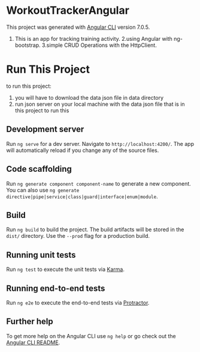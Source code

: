 # WorkoutTrackerAngular

This project was generated with [Angular CLI](https://github.com/angular/angular-cli) version 7.0.5.

1. This is an app for tracking training activity.
2.using Angular with ng-bootstrap.
3.simple CRUD Operations with the HttpClient.

# Run This Project
to run this project:
1. you will have to download the data json file in data directory 
2. run json server on your local machine with the data json file that is in this project
to run this
## Development server

Run `ng serve` for a dev server. Navigate to `http://localhost:4200/`. The app will automatically reload if you change any of the source files.

## Code scaffolding

Run `ng generate component component-name` to generate a new component. You can also use `ng generate directive|pipe|service|class|guard|interface|enum|module`.

## Build

Run `ng build` to build the project. The build artifacts will be stored in the `dist/` directory. Use the `--prod` flag for a production build.

## Running unit tests

Run `ng test` to execute the unit tests via [Karma](https://karma-runner.github.io).

## Running end-to-end tests

Run `ng e2e` to execute the end-to-end tests via [Protractor](http://www.protractortest.org/).

## Further help

To get more help on the Angular CLI use `ng help` or go check out the [Angular CLI README](https://github.com/angular/angular-cli/blob/master/README.md).
